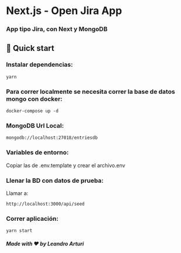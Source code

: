 # Next.js - Open Jira App

### App tipo Jira, con Next y MongoDB

## 🚀 Quick start

### Instalar dependencias:
```
yarn
```
### Para correr localmente se necesita correr la base de datos mongo con docker:
```
docker-compose up -d
```
### MongoDB Url Local:
```
mongodb://localhost:27018/entriesdb
```
### Variables de entorno: 
Copiar las de .env.template y crear el archivo.env
### Llenar la BD con datos de prueba: 
Llamar a:
```
http://localhost:3000/api/seed
```
### Correr aplicación:
```
yarn start
```

##### Made with ❤️ by Leandro Arturi
